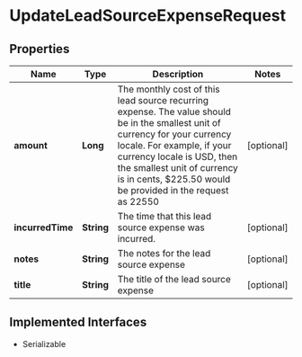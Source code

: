 

# UpdateLeadSourceExpenseRequest


## Properties

| Name | Type | Description | Notes |
|------------ | ------------- | ------------- | -------------|
|**amount** | **Long** | The monthly cost of this lead source recurring expense. The value should be in the smallest unit of currency for your currency locale. For example, if your currency locale is USD, then the smallest unit of currency is in cents, $225.50 would be provided in the request as 22550 |  [optional] |
|**incurredTime** | **String** | The time that this lead source expense was incurred. |  [optional] |
|**notes** | **String** | The notes for the lead source expense |  [optional] |
|**title** | **String** | The title of the lead source expense |  [optional] |


## Implemented Interfaces

* Serializable

